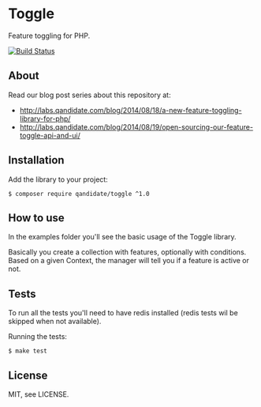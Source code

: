 Toggle
======

Feature toggling for PHP.

[![Build Status](https://travis-ci.com/qandidate-labs/qandidate-toggle.svg?branch=master)](https://travis-ci.com/qandidate-labs/qandidate-toggle)

## About

Read our blog post series about this repository at:
- http://labs.qandidate.com/blog/2014/08/18/a-new-feature-toggling-library-for-php/
- http://labs.qandidate.com/blog/2014/08/19/open-sourcing-our-feature-toggle-api-and-ui/

## Installation

Add the library to your project:

```
$ composer require qandidate/toggle ^1.0
```

## How to use

In the examples folder you'll see the basic usage of the Toggle library.

Basically you create a collection with features, optionally with conditions.
Based on a given Context, the manager will tell you if a feature is active or not.


## Tests

To run all the tests you'll need to have redis installed (redis tests wil be skipped when not available).

Running the tests:

```
$ make test
```

## License

MIT, see LICENSE.

